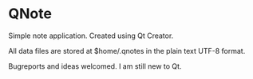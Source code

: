 QNote
=====

Simple note application. Created using Qt Creator.

All data files are stored at $home/.qnotes in the plain text UTF-8 format.

Bugreports and ideas welcomed. I am still new to Qt.
